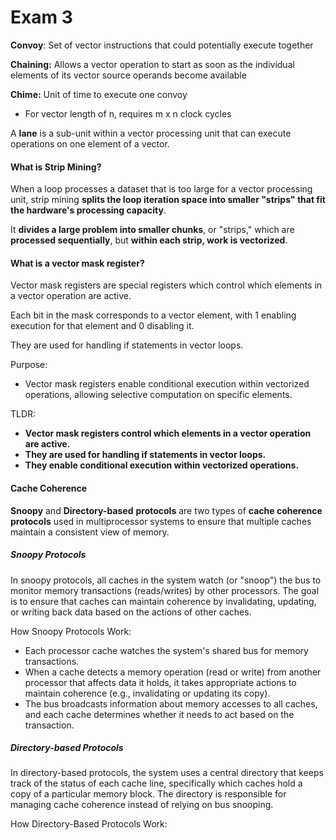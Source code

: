 

# Exam 3

**Convoy**:  Set of vector instructions that could potentially execute
together

**Chaining:** Allows a vector operation to start as soon as the individual
elements of its vector source operands become available

**Chime:** Unit of time to execute one convoy
- For vector length of n, requires m x n clock cycles

A **lane** is a sub-unit within a vector processing unit that can execute operations on one element of a vector.

#### What is Strip Mining?
When a loop processes a dataset that is too large for a vector processing unit, strip mining **splits the loop iteration space into smaller "strips" that fit the hardware's processing capacity**. 

It **divides a large problem into smaller chunks**, or "strips," which are **processed sequentially**, but **within each strip, work is vectorized**.

#### What is a vector mask register?

Vector mask registers are special registers which control which elements in a vector operation are active.

Each bit in the mask corresponds to a vector element, with 1 enabling execution for that element and 0 disabling it.

They are used for handling if statements in vector loops.

Purpose:
- Vector mask registers enable conditional execution within vectorized operations, allowing selective computation on specific elements.

TLDR:
- **Vector mask registers control which elements in a vector operation are active.** 
- **They are used for handling if statements in vector loops.**
- **They enable conditional execution within vectorized operations.**

#### Cache Coherence
**Snoopy** and **Directory-based** **protocols** are two types of **cache coherence protocols** used in multiprocessor systems to ensure that multiple caches maintain a consistent view of memory.

##### Snoopy Protocols
In snoopy protocols, all caches in the system watch (or "snoop") the bus to monitor memory transactions (reads/writes) by other processors. The goal is to ensure that caches can maintain coherence by invalidating, updating, or writing back data based on the actions of other caches.

How Snoopy Protocols Work:
- Each processor cache watches the system's shared bus for memory transactions.
- When a cache detects a memory operation (read or write) from another processor that affects data it holds,  it takes appropriate actions to maintain coherence (e.g., invalidating or updating its copy).
- The bus broadcasts information about memory accesses to all caches, and each cache determines whether it needs to act based on the transaction.

##### Directory-based Protocols
In directory-based protocols, the system uses a central directory that keeps track of the status of each cache line, specifically which caches hold a copy of a particular memory block. The directory is responsible for managing cache coherence instead of relying on bus snooping.

How Directory-Based Protocols Work:




